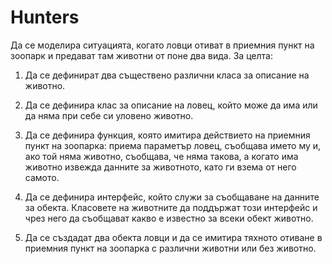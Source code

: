 Hunters
========
Да се моделира ситуацията, когато ловци отиват в приемния пункт на зоопарк и предават там животни от поне два вида. За целта:

1. Да се дефинират два съществено различни класа за описание на животно.

2. Да се дефинира клас за описание на ловец, който може да има или да няма при себе си уловено животно.

3. Да се дефинира функция, която имитира действието на приемния пункт на зоопарка: приема параметър ловец, съобщава името му и, ако той няма животно, съобщава, че няма такова, а когато има животно извежда данните за животното, като ги взема от него самото.

4. Да се дефинира интерфейс, който служи за съобщаване на данните за обекта. Класовете на животните да поддържат този интерфейс и чрез него да съобщават какво е известно за всеки обект животно.

5. Да се създадат два обекта ловци и да се имитира тяхното отиване в приемния пункт на зоопарка с различни животни или без животно.